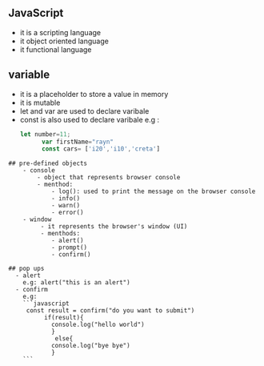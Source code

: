 ## JavaScript

- it is a scripting language
- it object oriented language 
- it functional language 

## variable
 - it is a placeholder to store a value in memory
 - it is mutable 
 - let  and var are used to declare varibale
 - const is also used to declare  varibale
   e.g : 
   ```javascript
   let number=11;
         var firstName="rayn"
         const cars= ['i20','i10','creta']
````
## pre-defined objects
    - console
        - object that represents browser console
        - menthod:
            - log(): used to print the message on the browser console
            - info()
            - warn()
            - error()
    - window
         - it represents the browser's window (UI)
         - menthods:
            - alert()
            - prompt()
            - confirm()

## pop ups
  - alert
    e.g: alert("this is an alert")
  - confirm 
    e.g: 
    ```javascript
     const result = confirm("do you want to submit") 
          if(result){
            console.log("hello world")
            }
             else{
            console.log("bye bye")
            }
    ```
